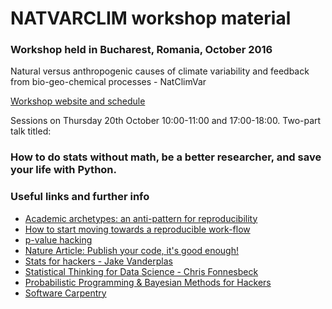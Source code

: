 # NATVARCLIM workshop material
### Workshop held in Bucharest, Romania, October 2016

Natural versus anthropogenic causes of climate variability and feedback from bio-geo-chemical processes - NatClimVar

[Workshop website and schedule](http://icub.unibuc.ro/index.php?option=com_jevents&task=icalrepeat.detail&evid=70&Itemid=1&year=2016&month=10&day=18&title=natural-versus-anthropogenic-causes-of-climate-variability-and-feedback-from-bio-geo-chemical-processes-natclimvar&uid=2a1acec1cdc2c8679ea15fae3d739104&catids=49%7C50%7C51%7C52)

Sessions on Thursday 20th October 10:00-11:00 and 17:00-18:00. Two-part talk titled:

###  How to do stats without math, be a better researcher, and save your life with Python.




### Useful links and further info
* [Academic archetypes: an anti-pattern for reproducibility](http://benlaken.com/blog/?id=27)
* [How to start moving towards a reproducible work-flow](http://benlaken.com/blog/?id=29)
* [p-value hacking](http://theconversation.com/one-reason-so-many-scientific-studies-may-be-wrong-66384)
* [Nature Article: Publish your code, it's good enough!](http://www.nature.com/news/2010/101013/full/467753a.html)
* [Stats for hackers - Jake Vanderplas](https://www.youtube.com/watch?v=Iq9DzN6mvYA)
* [Statistical Thinking for Data Science - Chris Fonnesbeck](https://www.youtube.com/watch?v=TGGGDpb04Yc)
* [Probabilistic Programming & Bayesian Methods for Hackers](http://camdavidsonpilon.github.io/Probabilistic-Programming-and-Bayesian-Methods-for-Hackers/)
* [Software Carpentry](http://software-carpentry.org)
